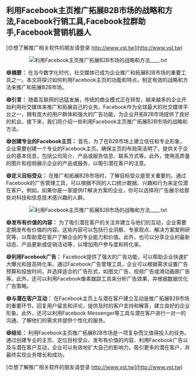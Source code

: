 ## **利用Facebook主页推广拓展B2B市场的战略和方法,Facebook行销工具,Facebook拉群助手,Facebook营销机器人**

[😍想了解推广相关软件的朋友请登录 http://www.vst.tw](http://www.vst.tw)

 <center><img src="https://vst.tw/MP4/tuiguang/png/1.png" alt="利用Facebook主页推广拓展B2B市场的战略和方法____.txt"></center>

**😄摘要：**
在当今数字化时代，社交媒体已成为企业推广和拓展B2B市场的重要工具之一。本文将探讨如何利用Facebook主页的功能和特点，制定有效的战略和方法来推广和拓展B2B市场。

**😄引言：**
随着互联网的迅猛发展，传统的商业模式正在转型，越来越多的企业开始利用社交媒体来推广和拓展自己的业务。Facebook作为全球最大的社交媒体平台之一，拥有庞大的用户群体和强大的广告功能，为企业开拓B2B市场提供了良好的机会。接下来，我们将介绍一些利用Facebook主页推广拓展B2B市场的战略和方法。

**😄创建专业的Facebook主页：**
首先，为了在B2B市场上建立信任和专业形象，企业需要创建一个专业的Facebook主页。确保主页的布局简洁明了，提供关于企业的基本信息，包括公司简介、产品或服务信息、联系方式等。此外，使用高质量的图片和视频展示企业的产品或服务，以吸引潜在客户的注意。

**😄定义目标受众：**
在推广和拓展B2B市场时，了解目标受众是至关重要的。通过Facebook的广告管理工具，可以根据不同的人口统计数据、兴趣和行为来定位潜在客户。例如，如果你是一家提供IT解决方案的企业，你可以选择将广告展示给那些对科技和信息技术感兴趣的人群。

 <center><img src="https://vst.tw/MP4/tuiguang/png/2.png" alt="利用Facebook主页推广拓展B2B市场的战略和方法____.txt"></center>

**😄发布有价值的内容：**
为了吸引潜在客户的关注并建立与他们的互动，企业需要定期发布有价值的内容。这些内容可以包括行业洞察、专家观点、解决方案案例研究等，以帮助潜在客户了解企业的专业能力和价值。此外，也可以分享企业的最新动态、产品更新或促销活动等，以增加用户参与度和转化率。

**😄利用Facebook广告：**
Facebook提供了强大的广告功能，可以帮助企业快速扩大曝光和提高转化率。通过Facebook广告管理工具，企业可以根据需求设置广告预算和投放时间，并选择适合的广告形式，如图文广告、视频广告或滑动画廊广告等。此外，还可以利用Facebook像素跟踪工具来分析广告效果，并根据数据优化广告策略。

**😄与潜在客户互动：**
在Facebook主页上与潜在客户建立互动是推广拓展B2B市场的重要环节。回复用户留言和评论，提供及时的客户支持和解答，建立良好的企业形象。此外，还可以利用Facebook Messenger等工具与潜在客户进行一对一的沟通，了解他们的需求并提供个性化的服务。

**😄结论：**
利用Facebook主页推广拓展B2B市场是一项复杂而又值得投入的任务。通过创建专业的主页、定位目标受众、发布有价值的内容、利用Facebook广告以及与潜在客户互动，企业可以有效地扩大自己的影响力，吸引更多的潜在客户，并最终实现业务增长和成功。

[😍想了解推广相关软件的朋友请登录 http://www.vst.tw](http://www.vst.tw)



